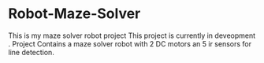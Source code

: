 # Robot-Maze-Solver
This is my maze solver robot project
This project is currently in deveopment .
Project Contains a maze solver robot with 2 DC motors an 5 ir sensors for line detection.
